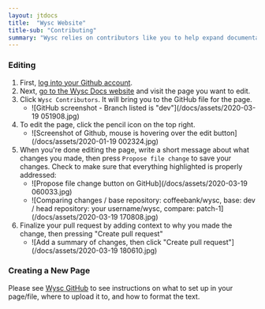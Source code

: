 ```yaml
---
layout: jtdocs
title:  "Wysc Website"
title-sub: "Contributing"
summary: "Wysc relies on contributors like you to help expand documentation for Wysc!"
---
```


### Editing

1. First, [log into your Github account](https://github.com/login).
1. Next, [go to the Wysc Docs website](https://wysc.us.to/docs) and visit the page you want to edit.
1. Click `Wysc Contributors`. It will bring you to the GitHub file for the page.
    - ![GitHub screenshot - Branch listed is "dev"](/docs/assets/2020-03-19 051908.jpg)
1. To edit the page, click the pencil icon on the top right.
    - ![Screenshot of Github, mouse is hovering over the edit button](/docs/assets/2020-01-19 002324.jpg)
1. When you're done editing the page, write a short message about what changes you made, then press `Propose file change` to save your changes. Check to make sure that everything highlighted is properly addressed:
    - ![Propose file change button on GitHub](/docs/assets/2020-03-19 060033.jpg)
    - ![Comparing changes / base repository: coffeebank/wysc, base: dev / head repository: your username/wysc, compare: patch-1](/docs/assets/2020-03-19 170808.jpg)
1. Finalize your pull request by adding context to why you made the change, then pressing "Create pull request"
    - ![Add a summary of changes, then click "Create pull request"](/docs/assets/2020-03-19 180610.jpg)


### Creating a New Page

Please see [Wysc GitHub](/docs/dev/github) to see instructions on what to set up in your page/file, where to upload it to, and how to format the text.